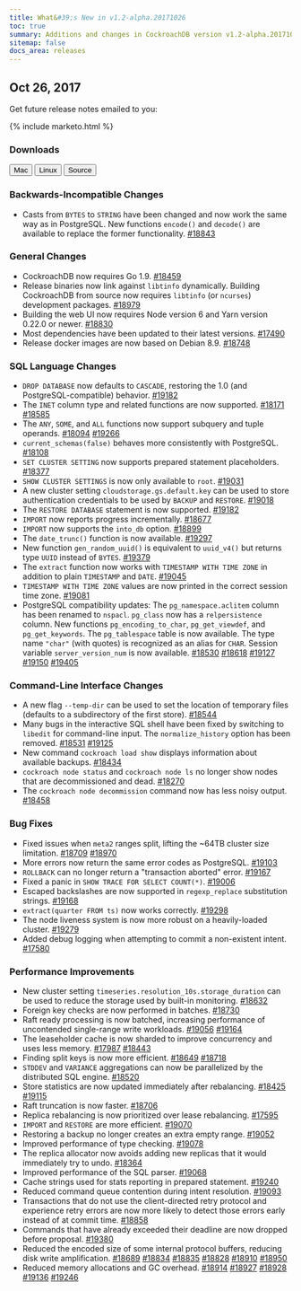 ```yaml
---
title: What&#39;s New in v1.2-alpha.20171026
toc: true
summary: Additions and changes in CockroachDB version v1.2-alpha.20171026
sitemap: false
docs_area: releases 
---
```


## Oct 26, 2017

Get future release notes emailed to you:

{%  include marketo.html %}

### Downloads

<div id="os-tabs" class="clearfix os-tabs_button-outline-primary">
    <a href="https://binaries.cockroachdb.com/cockroach-v1.2-alpha.20171026.darwin-10.9-amd64.tgz"><button id="mac" data-eventcategory="mac-binary-release-notes">Mac</button></a>
    <a href="https://binaries.cockroachdb.com/cockroach-v1.2-alpha.20171026.linux-amd64.tgz"><button id="linux" data-eventcategory="linux-binary-release-notes">Linux</button></a>
    <a href="https://binaries.cockroachdb.com/cockroach-v1.2-alpha.20171026.src.tgz"><button id="source" data-eventcategory="source-release-notes">Source</button></a>
</div>

### Backwards-Incompatible Changes

- Casts from `BYTES` to `STRING` have been changed and now work the same way as in PostgreSQL. New functions `encode()` and `decode()` are available to replace the former functionality. [#18843](https://github.com/cockroachdb/cockroach/pull/18843)

### General Changes

- CockroachDB now requires Go 1.9. [#18459](https://github.com/cockroachdb/cockroach/pull/18459)
- Release binaries now link against `libtinfo` dynamically. Building CockroachDB from source now requires `libtinfo` (or `ncurses`) development packages. [#18979](https://github.com/cockroachdb/cockroach/pull/18979)
- Building the web UI now requires Node version 6 and Yarn version 0.22.0 or newer. [#18830](https://github.com/cockroachdb/cockroach/pull/18830)
- Most dependencies have been updated to their latest versions. [#17490](https://github.com/cockroachdb/cockroach/pull/17490)
- Release docker images are now based on Debian 8.9. [#18748](https://github.com/cockroachdb/cockroach/pull/18748)

### SQL Language Changes

- `DROP DATABASE` now defaults to `CASCADE`, restoring the 1.0 (and PostgreSQL-compatible) behavior. [#19182](https://github.com/cockroachdb/cockroach/pull/19182)
- The `INET` column type and related functions are now supported. [#18171](https://github.com/cockroachdb/cockroach/pull/18171) [#18585](https://github.com/cockroachdb/cockroach/pull/18585)
- The `ANY`, `SOME`, and `ALL` functions now support subquery and tuple operands. [#18094](https://github.com/cockroachdb/cockroach/pull/18094) [#19266](https://github.com/cockroachdb/cockroach/pull/19266)
- `current_schemas(false)` behaves more consistently with PostgreSQL. [#18108](https://github.com/cockroachdb/cockroach/pull/18108)
- `SET CLUSTER SETTING` now supports prepared statement placeholders. [#18377](https://github.com/cockroachdb/cockroach/pull/18377)
- `SHOW CLUSTER SETTINGS` is now only available to `root`. [#19031](https://github.com/cockroachdb/cockroach/pull/19031)
- A new cluster setting `cloudstorage.gs.default.key` can be used to store authentication credentials to be used by `BACKUP` and `RESTORE`. [#19018](https://github.com/cockroachdb/cockroach/pull/19018)
- The `RESTORE DATABASE` statement is now supported. [#19182](https://github.com/cockroachdb/cockroach/pull/19182)
- `IMPORT` now reports progress incrementally. [#18677](https://github.com/cockroachdb/cockroach/pull/18677)
- `IMPORT` now supports the `into_db` option. [#18899](https://github.com/cockroachdb/cockroach/pull/18899)
- The `date_trunc()` function is now available. [#19297](https://github.com/cockroachdb/cockroach/pull/19297)
- New function `gen_random_uuid()` is equivalent to `uuid_v4()` but returns type `UUID` instead of `BYTES`. [#19379](https://github.com/cockroachdb/cockroach/pull/19379)
- The `extract` function now works with `TIMESTAMP WITH TIME ZONE` in addition to plain `TIMESTAMP` and `DATE`. [#19045](https://github.com/cockroachdb/cockroach/pull/19045)
- `TIMESTAMP WITH TIME ZONE` values are now printed in the correct session time zone. [#19081](https://github.com/cockroachdb/cockroach/pull/19081)
- PostgreSQL compatibility updates: The `pg_namespace.aclitem` column has been renamed to `nspacl`. `pg_class` now  has a `relpersistence` column. New functions `pg_encoding_to_char`, `pg_get_viewdef`, and `pg_get_keywords`. The `pg_tablespace` table is now available. The type name `"char"` (with quotes) is recognized as an alias for `CHAR`. Session variable `server_version_num` is now available. [#18530](https://github.com/cockroachdb/cockroach/pull/18530) [#18618](https://github.com/cockroachdb/cockroach/pull/18618) [#19127](https://github.com/cockroachdb/cockroach/pull/19127) [#19150](https://github.com/cockroachdb/cockroach/pull/19150) [#19405](https://github.com/cockroachdb/cockroach/pull/19405)

### Command-Line Interface Changes

- A new flag `--temp-dir` can be used to set the location of temporary files (defaults to a subdirectory of the first store). [#18544](https://github.com/cockroachdb/cockroach/pull/18544)
- Many bugs in the interactive SQL shell have been fixed by switching to `libedit` for command-line input. The `normalize_history` option has been removed. [#18531](https://github.com/cockroachdb/cockroach/pull/18531) [#19125](https://github.com/cockroachdb/cockroach/pull/19125)
- New command `cockroach load show` displays information about available backups. [#18434](https://github.com/cockroachdb/cockroach/pull/18434)
- `cockroach node status` and `cockroach node ls` no longer show nodes that are decommissioned and dead. [#18270](https://github.com/cockroachdb/cockroach/pull/18270)
- The `cockroach node decommission` command now has less noisy output. [#18458](https://github.com/cockroachdb/cockroach/pull/18458)

### Bug Fixes

- Fixed issues when `meta2` ranges split, lifting the ~64TB cluster size limitation. [#18709](https://github.com/cockroachdb/cockroach/pull/18709) [#18970](https://github.com/cockroachdb/cockroach/pull/18970)
- More errors now return the same error codes as PostgreSQL. [#19103](https://github.com/cockroachdb/cockroach/pull/19103)
- `ROLLBACK` can no longer return a "transaction aborted" error. [#19167](https://github.com/cockroachdb/cockroach/pull/19167)
- Fixed a panic in `SHOW TRACE FOR SELECT COUNT(*)`. [#19006](https://github.com/cockroachdb/cockroach/pull/19006)
- Escaped backslashes are now supported in `regexp_replace` substitution strings. [#19168](https://github.com/cockroachdb/cockroach/pull/19168)
- `extract(quarter FROM ts)` now works correctly. [#19298](https://github.com/cockroachdb/cockroach/pull/19298)
- The node liveness system is now more robust on a heavily-loaded cluster. [#19279](https://github.com/cockroachdb/cockroach/pull/19279)
- Added debug logging when attempting to commit a non-existent intent. [#17580](https://github.com/cockroachdb/cockroach/pull/17580)

### Performance Improvements

- New cluster setting `timeseries.resolution_10s.storage_duration` can be used to reduce the storage used by built-in monitoring. [#18632](https://github.com/cockroachdb/cockroach/pull/18632)
- Foreign key checks are now performed in batches. [#18730](https://github.com/cockroachdb/cockroach/pull/18730)
- Raft ready processing is now batched, increasing performance of uncontended single-range write workloads. [#19056](https://github.com/cockroachdb/cockroach/pull/19056) [#19164](https://github.com/cockroachdb/cockroach/pull/19164)
- The leaseholder cache is now sharded to improve concurrency and uses less memory. [#17987](https://github.com/cockroachdb/cockroach/pull/17987) [#18443](https://github.com/cockroachdb/cockroach/pull/18443)
- Finding split keys is now more efficient. [#18649](https://github.com/cockroachdb/cockroach/pull/18649) [#18718](https://github.com/cockroachdb/cockroach/pull/18718)
- `STDDEV` and `VARIANCE` aggregations can now be parallelized by the distributed SQL engine. [#18520](https://github.com/cockroachdb/cockroach/pull/18520)
- Store statistics are now updated immediately after rebalancing. [#18425](https://github.com/cockroachdb/cockroach/pull/18425) [#19115](https://github.com/cockroachdb/cockroach/pull/19115)
- Raft truncation is now faster. [#18706](https://github.com/cockroachdb/cockroach/pull/18706)
- Replica rebalancing is now prioritized over lease rebalancing. [#17595](https://github.com/cockroachdb/cockroach/pull/17595)
- `IMPORT` and `RESTORE` are more efficient. [#19070](https://github.com/cockroachdb/cockroach/pull/19070)
- Restoring a backup no longer creates an extra empty range. [#19052](https://github.com/cockroachdb/cockroach/pull/19052)
- Improved performance of type checking. [#19078](https://github.com/cockroachdb/cockroach/pull/19078)
- The replica allocator now avoids adding new replicas that it would immediately try to undo. [#18364](https://github.com/cockroachdb/cockroach/pull/18364)
- Improved performance of the SQL parser. [#19068](https://github.com/cockroachdb/cockroach/pull/19068)
- Cache strings used for stats reporting in prepared statement. [#19240](https://github.com/cockroachdb/cockroach/pull/19240)
- Reduced command queue contention during intent resolution. [#19093](https://github.com/cockroachdb/cockroach/pull/19093)
- Transactions that do not use the client-directed retry protocol and experience retry errors are now more likely to detect those errors early instead of at commit time. [#18858](https://github.com/cockroachdb/cockroach/pull/18858)
- Commands that have already exceeded their deadline are now dropped before proposal. [#19380](https://github.com/cockroachdb/cockroach/pull/19380)
- Reduced the encoded size of some internal protocol buffers, reducing disk write amplification. [#18689](https://github.com/cockroachdb/cockroach/pull/18689) [#18834](https://github.com/cockroachdb/cockroach/pull/18834) [#18835](https://github.com/cockroachdb/cockroach/pull/18835) [#18828](https://github.com/cockroachdb/cockroach/pull/18828) [#18910](https://github.com/cockroachdb/cockroach/pull/18910) [#18950](https://github.com/cockroachdb/cockroach/pull/18950)
- Reduced memory allocations and GC overhead. [#18914](https://github.com/cockroachdb/cockroach/pull/18914) [#18927](https://github.com/cockroachdb/cockroach/pull/18927) [#18928](https://github.com/cockroachdb/cockroach/pull/18928) [#19136](https://github.com/cockroachdb/cockroach/pull/19136) [#19246](https://github.com/cockroachdb/cockroach/pull/19246)
